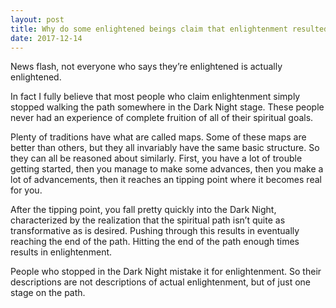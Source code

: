 ```yaml
---
layout: post
title: Why do some enlightened beings claim that enlightenment resulted in inner peace, while others claim that it resulted in unimaginable suffering?
date: 2017-12-14
---
```


<p>News flash, not everyone who says they’re enlightened is actually enlightened.</p><p>In fact I fully believe that most people who claim enlightenment simply stopped walking the path somewhere in the Dark Night stage. These people never had an experience of complete fruition of all of their spiritual goals.</p><p>Plenty of traditions have what are called maps. Some of these maps are better than others, but they all invariably have the same basic structure. So they can all be reasoned about similarly. First, you have a lot of trouble getting started, then you manage to make some advances, then you make a lot of advancements, then it reaches an tipping point where it becomes real for you.</p><p>After the tipping point, you fall pretty quickly into the Dark Night, characterized by the realization that the spiritual path isn’t quite as transformative as is desired. Pushing through this results in eventually reaching the end of the path. Hitting the end of the path enough times results in enlightenment.</p><p>People who stopped in the Dark Night mistake it for enlightenment. So their descriptions are not descriptions of actual enlightenment, but of just one stage on the path.</p>
